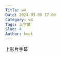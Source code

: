 ```yaml
---
Title: w4
Date: 2024-03-08 17:00
Category: w4
Tags: 上字幕
Slug: 4
Author: kmol
---
```




<!-- PELICAN_END_SUMMARY -->
上影片字幕
